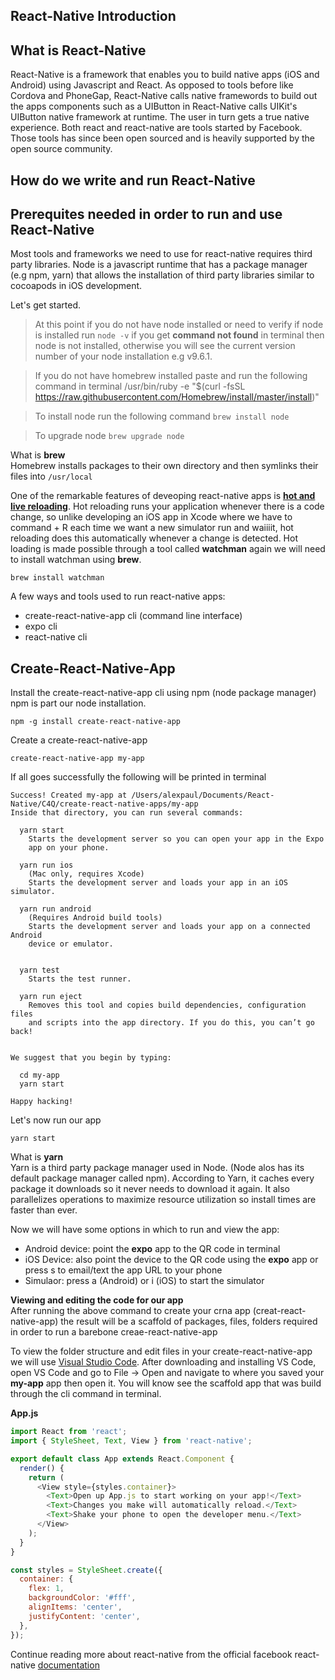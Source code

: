 ## React-Native Introduction

## What is React-Native
React-Native is a framework that enables you to build native apps (iOS and Android) using Javascript and React. As opposed to tools before like Cordova and PhoneGap, React-Native calls native framewords to build out the apps components such as a UIButton in React-Native calls UIKit's UIButton native framework at runtime. The user in turn gets a true native experience. Both react and react-native are tools started by Facebook. Those tools has since been open sourced and is heavily supported by the open source community. 

## How do we write and run React-Native 

## Prerequites needed in order to run and use React-Native 

Most tools and frameworks we need to use for react-native requires third party libraries. Node is a javascript runtime that has a package manager (e.g npm, yarn) that allows the installation of third party libraries similar to cocoapods in iOS development.

Let's get started.

> At this point if you do not have node installed or need to verify if node is installed run ```node -v``` if you get **command not found** in terminal then node is not installed, otherwise you will see the current version number of your node installation e.g v9.6.1. 

> If you do not have homebrew installed paste and run the following command in terminal 
/usr/bin/ruby -e "$(curl -fsSL https://raw.githubusercontent.com/Homebrew/install/master/install)"

> To install node run the following command ```brew install node```

> To upgrade node ```brew upgrade node```

What is **brew**  
Homebrew installs packages to their own directory and then symlinks their files into ```/usr/local```

One of the remarkable features of deveoping react-native apps is [**hot and live reloading**](https://facebook.github.io/react-native/blog/2016/03/24/introducing-hot-reloading.html). Hot reloading runs your application whenever there is a code change, so unlike developing an iOS app in Xcode where we have to command + R each time we want a new simulator run and waiiiit, hot reloading does this automatically whenever a change is detected. Hot loading is made possible through a tool called **watchman** again we will need to install watchman using **brew**.  

```brew install watchman```

A few ways and tools used to run react-native apps: 
* create-react-native-app cli (command line interface)
* expo cli 
* react-native cli

## Create-React-Native-App

Install the create-react-native-app cli using npm (node package manager) npm is part our node installation. 
```
npm -g install create-react-native-app
```

Create a create-react-native-app
```
create-react-native-app my-app
```

If all goes successfully the following will be printed in terminal 

``` 
Success! Created my-app at /Users/alexpaul/Documents/React-Native/C4Q/create-react-native-apps/my-app
Inside that directory, you can run several commands:

  yarn start
    Starts the development server so you can open your app in the Expo
    app on your phone.

  yarn run ios
    (Mac only, requires Xcode)
    Starts the development server and loads your app in an iOS simulator.

  yarn run android
    (Requires Android build tools)
    Starts the development server and loads your app on a connected Android
    device or emulator.
  

  yarn test
    Starts the test runner.

  yarn run eject
    Removes this tool and copies build dependencies, configuration files
    and scripts into the app directory. If you do this, you can’t go back!


We suggest that you begin by typing:

  cd my-app
  yarn start

Happy hacking!
```

Let's now run our app 

```yarn start```

What is **yarn**  
Yarn is a third party package manager used in Node. (Node alos has its default package manager called npm). According to Yarn, it caches every package it downloads so it never needs to download it again. It also parallelizes operations to maximize resource utilization so install times are faster than ever. 

Now we will have some options in which to run and view the app: 
* Android device: point the **expo** app to the QR code in terminal 
* iOS Device: also point the device to the QR code using the **expo** app or press s to email/text the app URL to your phone
* Simulaor: press a (Android) or i (iOS) to start the simulator

**Viewing and editing the code for our app**  
After running the above command to create your crna app (creat-react-native-app) the result will be a scaffold of packages, files, folders required in order to run a barebone creae-react-native-app

To view the folder structure and edit files in your create-react-native-app we will use [Visual Studio Code](https://code.visualstudio.com/). After downloading and installing VS Code, open VS Code and go to File -> Open and navigate to where you saved your **my-app** app then open it. You will know see the scaffold app that was build through the cli command in terminal. 

**App.js**  

```javascript 
import React from 'react';
import { StyleSheet, Text, View } from 'react-native';

export default class App extends React.Component {
  render() {
    return (
      <View style={styles.container}>
        <Text>Open up App.js to start working on your app!</Text>
        <Text>Changes you make will automatically reload.</Text>
        <Text>Shake your phone to open the developer menu.</Text>
      </View>
    );
  }
}

const styles = StyleSheet.create({
  container: {
    flex: 1,
    backgroundColor: '#fff',
    alignItems: 'center',
    justifyContent: 'center',
  },
});
```

Continue reading more about react-native from the official facebook react-native [documentation](https://facebook.github.io/react-native/)




